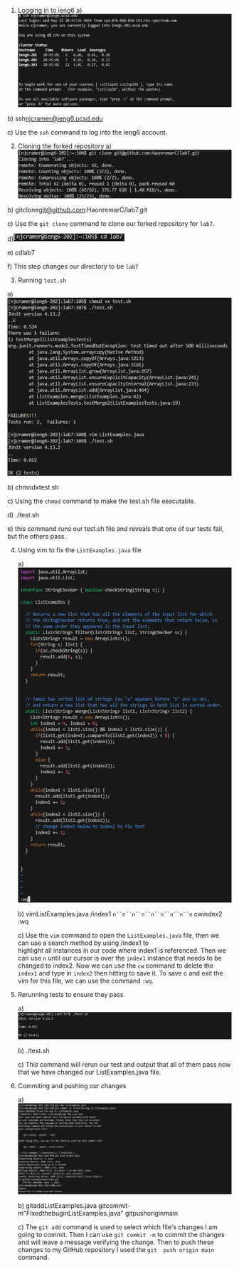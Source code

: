 1. Logging in to ieng6
a) ![Image](sshieng6.png)

b) ssh<space>njcramer@ieng6.ucsd.edu<enter>

c) Use the `ssh` command to log into the ieng6 account.

2. Cloning the forked repository
  a) ![Image](clonelab7.png)

  b) git<space>clone<space>git@github.com:HaonremarC/lab7.git<enter>
  
  c) Use the `git clone` command to clone our forked repository for `lab7`.
  
  d)![Image](cdlab7.png)
  
  e) cd<space>lab7<enter>
  
  f) This step changes our directory to be `lab7`


3. Running `test.sh`

  a) ![image](runningtest.sgh.png)
  
  b) chmod<space>x<space>test.sh<enter>
  
  c) Using the `chmod` command to make the test.sh file executable.
  
  d) ./test.sh<enter>
  
  e) this command runs our test.sh file and reveals that one of our tests fail, but the others pass.


4. Using vim to fix the `ListExamples.java` file 
   
   a) ![Image](vimListExamples.java.png)

   b) vim<space>ListExamples.java<enter>
      /index1<enter>
      `n``n``n``n``n``n``n``n``n`
      cwindex2<esc>
      :wq<enter>

   c) Use the `vim` command to open the `ListExamples.java` file, then we can use a search method by using /index1 to       
      highlight all instances
      in our code where index1 is referenced.  Then we can use `n` until our cursor is over the `index1` instance that needs 
      to be changed to index2.
      Now we can use the `cw` command to delete the `index1` and type in `index2` then hitting <esc> to save it.  To save c 
      and exit the vim for this file, we can use the command `:wq`.


5. Rerunning tests to ensure they pass

   a) ![Image](successfultest.png)

   b) ./test.sh<enter>

   c) This command will rerun our test and output that all of them pass now that we have changed our ListExamples.java file.


6. Commiting and pushing our changes

   a) ![Image](commitingchanges.png)

   b) git<space>add<space>ListExamples.java<enter>
      git<space>commit<space>-m<space>"Fixed<space>the<space>bug<space>in<space>ListExamples.java"
      git<space>push<space>origin<space>main<enter>

   c) The `git add` command is used to select which file's changes I am going to commit.  Then I can use `git commit -m` to 
      commit the changes
      and will leave a message verifying the change.  Then to push these changes to my GitHub repository I used the `git 
      push origin main` command.  

   
